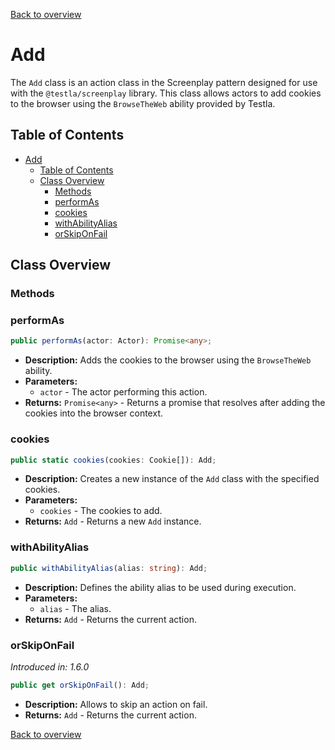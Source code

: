 [Back to overview](../../screenplay_elements.md)

# Add

The `Add` class is an action class in the Screenplay pattern designed for use with the `@testla/screenplay` library. This class allows actors to add cookies to the browser using the `BrowseTheWeb` ability provided by Testla.

## Table of Contents

- [Add](#add)
  - [Table of Contents](#table-of-contents)
  - [Class Overview](#class-overview)
    - [Methods](#methods)
    - [performAs](#performas)
    - [cookies](#cookies)
    - [withAbilityAlias](#withabilityalias)
    - [orSkipOnFail](#orskiponfail)

## Class Overview

### Methods

### performAs

```typescript
public performAs(actor: Actor): Promise<any>;
```

- **Description:** Adds the cookies to the browser using the `BrowseTheWeb` ability.
- **Parameters:**
  - `actor` - The actor performing this action.
- **Returns:** `Promise<any>` - Returns a promise that resolves after adding the cookies into the browser context.

### cookies

```typescript
public static cookies(cookies: Cookie[]): Add;
```

- **Description:** Creates a new instance of the `Add` class with the specified cookies.
- **Parameters:**
  - `cookies` - The cookies to add.
- **Returns:** `Add` - Returns a new `Add` instance.

### withAbilityAlias

```typescript
public withAbilityAlias(alias: string): Add;
```

- **Description:** Defines the ability alias to be used during execution.
- **Parameters:**
  - `alias` - The alias.
- **Returns:** `Add` - Returns the current action.

### orSkipOnFail

*Introduced in: 1.6.0*

```typescript
public get orSkipOnFail(): Add;
```

- **Description:** Allows to skip an action on fail.
- **Returns:** `Add` - Returns the current action.

[Back to overview](../../screenplay_elements.md)